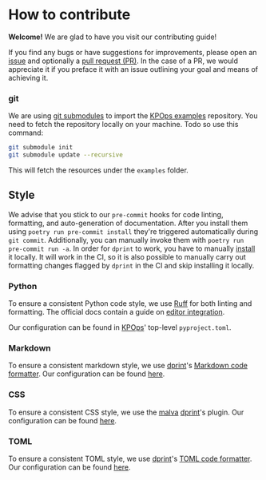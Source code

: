 # How to contribute

**Welcome!** We are glad to have you visit our contributing guide!

If you find any bugs or have suggestions for improvements, please open an [issue](https://github.com/bakdata/kpops/issues/new) and optionally a [pull request (PR)](https://github.com/bakdata/kpops/compare). In the case of a PR, we would appreciate it if you preface it with an issue outlining your goal and means of achieving it.

### git

We are using [git submodules](https://git-scm.com/book/en/v2/Git-Tools-Submodules) to import the [KPOps examples](https://github.com/bakdata/kpops-examples) repository. You need to fetch the repository locally on your machine. Todo so use this command:

```bash
git submodule init
git submodule update --recursive
```

This will fetch the resources under the `examples` folder.

## Style

We advise that you stick to our `pre-commit` hooks for code linting, formatting, and auto-generation of documentation. After you install them using `poetry run pre-commit install` they're triggered automatically during `git commit`. Additionally, you can manually invoke them with `poetry run pre-commit run -a`. In order for `dprint` to work, you have to manually [install](#markdown) it locally. It will work in the CI, so it is also possible to manually carry out formatting changes flagged by `dprint` in the CI and skip installing it locally.

### Python

To ensure a consistent Python code style, we use [Ruff](https://docs.astral.sh/ruff/) for both linting and formatting. The official docs contain a guide on [editor integration](https://docs.astral.sh/ruff/integrations/).

Our configuration can be found in [KPOps](https://github.com/bakdata/kpops)' top-level `pyproject.toml`.

### Markdown

To ensure a consistent markdown style, we use [dprint](https://dprint.dev)'s [Markdown code formatter](https://dprint.dev/plugins/markdown/). Our configuration can be found [here](https://github.com/bakdata/kpops/blob/main/dprint.json).

### CSS

To ensure a consistent CSS style, we use the [malva](https://github.com/g-plane/malva) [dprint](https://dprint.dev)'s plugin. Our configuration can be found [here](https://github.com/bakdata/kpops/blob/main/dprint.json).

### TOML

To ensure a consistent TOML style, we use [dprint](https://dprint.dev)'s [TOML code formatter](https://dprint.dev/plugins/toml/). Our configuration can be found [here](https://github.com/bakdata/kpops/blob/main/dprint.json).
